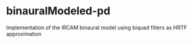 # binauralModeled-pd
Implementation of the IRCAM binaural model using biquad filters as HRTF approximation
